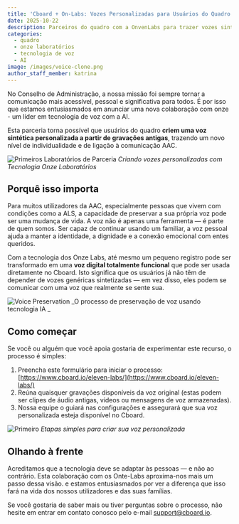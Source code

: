 ```yaml
---
title: 'Cboard + On-Labs: Vozes Personalizadas para Usuários do Quadro'
date: 2025-10-22
description: Parceiros do quadro com a OnvenLabs para trazer vozes sintéticas personalizadas para usuários da AAC, permitindo-lhes criar vozes personalizadas a partir de gravações antigas.
categories:
  - quadro
  - onze laboratórios
  - tecnologia de voz
  - AI
image: /images/voice-clone.png
author_staff_member: katrina
---
```


No Conselho de Administração, a nossa missão foi sempre tornar a comunicação mais acessível, pessoal e significativa para todos. É por isso que estamos entusiasmados em anunciar uma nova colaboração com onze - um líder em tecnologia de voz com a AI.

Esta parceria torna possível que usuários do quadro **criem uma voz sintética personalizada a partir de gravações antigas**, trazendo um novo nível de individualidade e de ligação à comunicação AAC.

![Primeiros Laboratórios de Parceria](/images/elevenlabs-cboard.png) _Criando vozes personalizadas com Tecnologia Onze Laboratórios_

## Porquê isso importa

Para muitos utilizadores da AAC, especialmente pessoas que vivem com condições como a ALS, a capacidade de preservar a sua própria voz pode ser uma mudança de vida. A voz não é apenas uma ferramenta — é parte de quem somos. Ser capaz de continuar usando um familiar, a voz pessoal ajuda a manter a identidade, a dignidade e a conexão emocional com entes queridos.

Com a tecnologia dos Onze Labs, até mesmo um pequeno registro pode ser transformado em uma **voz digital totalmente funcional** que pode ser usada diretamente no Cboard. Isto significa que os usuários já não têm de depender de vozes genéricas sintetizadas — em vez disso, eles podem se comunicar com uma voz que realmente se sente sua.

![Voice Preservation](/images/voice-preservation-process.jpg) _O processo de preservação de voz usando tecnologia IA _

## Como começar

Se você ou alguém que você apoia gostaria de experimentar este recurso, o processo é simples:

1. Preencha este formulário para iniciar o processo: [https://www.cboard.io/eleven-labs/](https://www.cboard.io/eleven-labs/)
2. Reúna quaisquer gravações disponíveis da voz original (estas podem ser clipes de áudio antigas, vídeos ou mensagens de voz armazenadas).
3. Nossa equipe o guiará nas configurações e assegurará que sua voz personalizada esteja disponível no Cboard.

![Primeiro](/images/voice-setup-process.jpg) _Etapas simples para criar sua voz personalizada_

## Olhando à frente

Acreditamos que a tecnologia deve se adaptar às pessoas — e não ao contrário. Esta colaboração com os Onte-Labs aproxima-nos mais um passo dessa visão. e estamos entusiasmados por ver a diferença que isso fará na vida dos nossos utilizadores e das suas famílias.

Se você gostaria de saber mais ou tiver perguntas sobre o processo, não hesite em entrar em contato conosco pelo e-mail support@cboard.io.